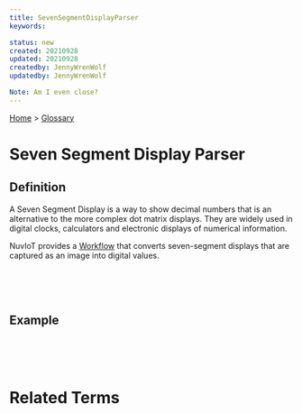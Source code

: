 ```yaml
---
title: SevenSegmentDisplayParser
keywords: 

status: new
created: 20210928
updated: 20210928
createdby: JennyWrenWolf
updatedby: JennyWrenWolf

Note: Am I even close?
---
```

[Home](../Index.md) > [Glossary](./Index.md)

# Seven Segment Display Parser
## Definition
A Seven Segment Display is a way to show decimal numbers that is an alternative to the more complex dot matrix displays.  They are widely used in digital clocks, calculators and electronic displays of numerical information.

NuvIoT provides a [Workflow](./Workflow.md) that converts seven-segment displays that are captured as an image into digital values.

<br>
<br>
<br>

## Example

<br>
<br>
<br>

# Related Terms

